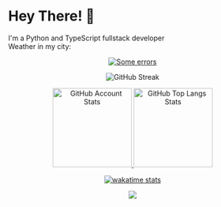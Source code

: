 # Hey There! 👋
I'm a Python and TypeScript fullstack developer <br>
Weather in my city:
<p align="center">
   <a href="https://github.com/Andcool-Systems/weather-widget-api">
   <img 
      src="https://weather.andcool.ru/api?place=pskov&timezone=gmt3&language=en"
      alt="Some errors"
      /img>
   </a>
</p>

<p align="center">
   <a>
   <img src="https://streak-stats.demolab.com?user=Andcool-Systems&theme=transparent&border=22282E" alt="GitHub Streak" />
   </a>
</p>

<p align="center">
   <a href="#">
   <img 
      src="https://github-readme-stats.vercel.app/api?username=Andcool-Systems&show_icons=true&border_color=30363d&bg_color=0d1117&text_color=eef2ff&title_color=818cf8&count_private=true&border_radius=4" 
      alt="GitHub Account Stats"
      height="160"
      /img>
   </a>
   <a href="#">
   <img 
      src="https://github-readme-stats.vercel.app/api/top-langs/?username=Andcool-Systems&layout=compact&border_color=30363d&bg_color=0d1117&text_color=eef2ff&title_color=818cf8&border_radius=4&count_private=true"
      alt="GitHub Top Langs Stats"
      height="160"
      /img>
   </a>
</p>

<p align="center">
   <a href="https://wakatime.com/@AndcoolSystems">
   <img 
      src="https://wakatime.com/badge/user/391a38bf-e366-4a08-8107-7e6a23ad440a.svg"
      alt="wakatime stats"
      /img>
   </a>
</p>

<p align="center">
  <a href="https://skillicons.dev">
    <img src="https://skillicons.dev/icons?i=py,cpp,c,processing,visualstudio,vscode,fastapi,figma,firebase,cloudflare,html,css,js,ts,nodejs,react,prisma,linux,discord,stackoverflow,bots,git,github,arduino,raspberrypi,bash,ai,ps,postman,powershell,replit&perline=13" />
  </a>
</p>

